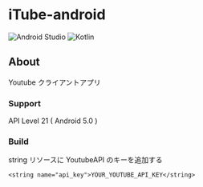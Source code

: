 # iTube-android

![Android Studio](https://img.shields.io/badge/Android%20Studio-3.2%20Canary16-green.svg)
![Kotlin](https://img.shields.io/badge/kotlin-1.2.41-yellow.svg)

## About  
Youtube クライアントアプリ  

### Support  
API Level 21 ( Android 5.0 )

### Build  
string リソースに YoutubeAPI のキーを追加する  

```
<string name="api_key">YOUR_YOUTUBE_API_KEY</string>
```
